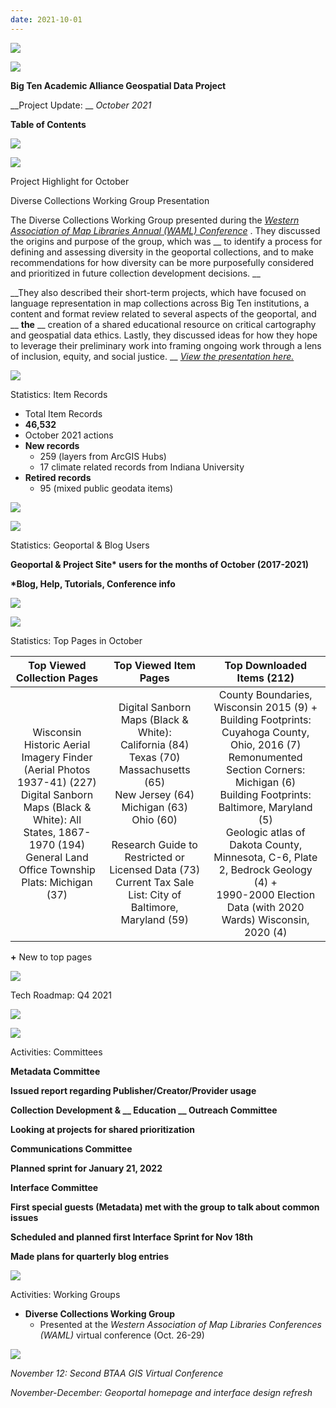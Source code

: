 ```yaml
---
date: 2021-10-01
---
```


![](img/project-update_2021-100.png)

![](img/project-update_2021-101.png)

__Big Ten Academic Alliance Geospatial Data Project__

__Project Update: __  _October 2021_

__Table of Contents__

![](img/project-update_2021-102.png)

![](img/project-update_2021-103.png)

Project Highlight for October

Diverse Collections Working Group Presentation

The Diverse Collections Working Group presented during the  _[Western Association of Map Libraries Annual \(WAML\) Conference](https://waml.org/conferences/waml-2021/presentations/#collections)_ \. They discussed the origins and purpose of the group\, which was __ to identify a process for defining and assessing diversity in the geoportal collections\, and to make recommendations for how diversity can be more purposefully considered and prioritized in future collection development decisions\. __

__They also described their short\-term projects\, which have focused on language representation in map collections across Big Ten institutions\, a content and format review related to several aspects of the geoportal\, and __  __the__  __ creation of a shared educational resource on critical cartography and geospatial data ethics\. Lastly\, they discussed ideas for how they hope to leverage their preliminary work into framing ongoing work through a lens of inclusion\, equity\, and social justice\. __  _[View the presentation here\.](https://docs.google.com/presentation/d/e/2PACX-1vQE6KHrfWfWHGDoMCAfwagUzGZ9vu7pn6gRTxHSybk6SxzSf8QR0auBpi2Cqtclp4TtM8ARl3vMGu99/pub?start=false&loop=false&delayms=3000)_

![](img/project-update_2021-104.png)

Statistics: Item Records

* Total Item Records
* __46\,532__
* October 2021 actions
* __New records__
  * 259 \(layers from ArcGIS Hubs\)
  * 17 climate related records from Indiana University
* __Retired records__
  * 95 \(mixed public geodata items\)

![](img/project-update_2021-105.png)

![](img/project-update_2021-106.png)

Statistics: Geoportal & Blog Users

__Geoportal & Project Site\* users for the months of October \(2017\-2021\)__

__\*Blog\, Help\, Tutorials\, Conference info__

![](img/project-update_2021-107.png)

![](img/project-update_2021-108.png)

Statistics: Top Pages in October

| Top Viewed Collection Pages | Top Viewed Item Pages | Top Downloaded Items (212) |
| :-: | :-: | :-: |
| Wisconsin Historic Aerial Imagery Finder (Aerial Photos 1937-41) (227)<br />Digital Sanborn Maps (Black & White): All States, 1867-1970 (194)<br />General Land Office Township Plats: Michigan (37) | Digital Sanborn Maps (Black & White): <br />California (84)<br />Texas (70)<br />Massachusetts (65)<br />New Jersey (64)<br />Michigan (63) <br />Ohio (60)<br /><br />Research Guide to Restricted or Licensed Data (73) <br />Current Tax Sale List: City of Baltimore, Maryland (59) | County Boundaries, Wisconsin 2015 (9) + <br />Building Footprints: Cuyahoga County, Ohio, 2016 (7) <br />Remonumented Section Corners: Michigan (6)<br />Building Footprints: Baltimore, Maryland (5)<br />Geologic atlas of Dakota County, Minnesota, C-6, Plate 2, Bedrock Geology (4) + <br />1990-2000 Election Data (with 2020 Wards) Wisconsin, 2020 (4) |

__\+__  New to top pages

![](img/project-update_2021-109.png)

Tech Roadmap: Q4 2021

![](img/project-update_2021-1010.png)

![](img/project-update_2021-1011.png)

Activities: Committees

__Metadata Committee__

__Issued report regarding Publisher/Creator/Provider usage__

__Collection Development & __  __Education__  __ Outreach Committee__

__Looking at projects for shared prioritization__

__Communications Committee__

__Planned sprint for January 21\, 2022__

__Interface Committee__

__First special guests \(Metadata\) met with the group to talk about common issues__

__Scheduled and planned first Interface Sprint for Nov 18th__

__Made plans for quarterly blog entries__

![](img/project-update_2021-1012.png)

Activities: Working Groups

* __Diverse Collections Working Group__
  * Presented at the  _Western Association of Map Libraries Conferences \(WAML\)_  virtual conference \(Oct\. 26\-29\)

![](img/project-update_2021-1013.png)

_November 12: Second BTAA GIS Virtual Conference_

_November\-December: Geoportal homepage and interface design refresh_
